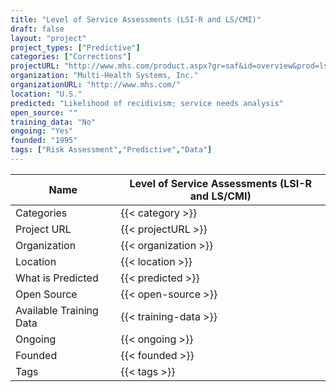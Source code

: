 ```yaml
---
title: "Level of Service Assessments (LSI-R and LS/CMI)"
draft: false
layout: "project"
project_types: ["Predictive"]
categories: ["Corrections"]
projectURL: "http://www.mhs.com/product.aspx?gr=saf&id=overview&prod=ls-cmi"
organization: "Multi-Health Systems, Inc."
organizationURL: "http://www.mhs.com/"
location: "U.S."
predicted: "Likelihood of recidivism; service needs analysis"
open_source: ""
training_data: "No"
ongoing: "Yes"
founded: "1995"
tags: ["Risk Assessment","Predictive","Data"]
---
```



Name                    |  Level of Service Assessments (LSI-R and LS/CMI)    
------------------------|----
Categories              | {{< category >}} 
Project URL             | {{< projectURL >}} 
Organization            | {{< organization >}} 
Location                | {{< location >}} 
What is Predicted       | {{< predicted >}} 
Open Source             | {{< open-source >}} 
Available Training Data | {{< training-data >}}
Ongoing                 | {{< ongoing >}} 
Founded                 | {{< founded >}} 
Tags                    | {{< tags >}} 
